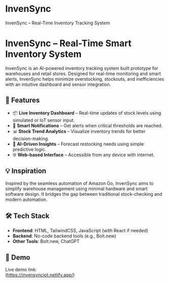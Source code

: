 # InvenSync
InvenSync – Real-Time Inventory Tracking System
# InvenSync – Real-Time Smart Inventory System

InvenSync is an AI-powered inventory tracking system built prototype for warehouses and retail stores. Designed for real-time monitoring and smart alerts, InvenSync helps minimize overstocking, stockouts, and inefficiencies with an intuitive dashboard and sensor integration.

## 🚀 Features

- 📦 **Live Inventory Dashboard** – Real-time updates of stock levels using simulated or IoT sensor input.
- 🔔 **Smart Notifications** – Get alerts when critical thresholds are reached.
- 📊 **Stock Trend Analytics** – Visualize inventory trends for better decision-making.
- 🧠 **AI-Driven Insights** – Forecast restocking needs using simple predictive logic.
- 🌐 **Web-based Interface** – Accessible from any device with internet.

## 💡 Inspiration

Inspired by the seamless automation of Amazon Go, InvenSync aims to simplify warehouse management using minimal hardware and smart software design. It bridges the gap between traditional stock-checking and modern automation.

## 🛠 Tech Stack

- **Frontend**: HTML, TailwindCSS, JavaScript (with React if needed)
- **Backend**: No-code backend tools (e.g., Bolt.new)
- **Other Tools**: Bolt.new, ChatGPT

## 🔗 Demo
Live demo link:  
(https://invensynciot.netlify.app/)



